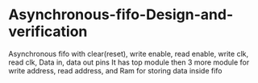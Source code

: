 # Asynchronous-fifo-Design-and-verification


Asynchronous fifo with 
  clear(reset), 
  write enable, 
  read enable,
  write clk, 
  read clk, 
  Data in,
data out pins It has top module then 3 more module for write address, read address, and Ram for storing data inside fifo
